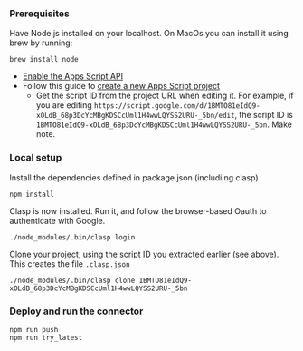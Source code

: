 ### Prerequisites
Have Node.js installed on your localhost. On MacOs you can install it using brew by running:
```
brew install node
```

* [Enable the Apps Script API](https://script.google.com/home/usersettings)
* Follow this guide to [create a new Apps Script project](https://medium.com/@bajena3/building-a-custom-google-data-studio-connector-from-a-z-part-1-basic-setup-445a6d965d3f)
  * Get the script ID from the project URL when editing it. For example, if you are editing `https://script.google.com/d/1BMTO81eIdQ9-xOLdB_68p3DcYcMBgKDSCcUml1H4wwLQYSS2URU-_5bn/edit`, the script ID is `1BMTO81eIdQ9-xOLdB_68p3DcYcMBgKDSCcUml1H4wwLQYSS2URU-_5bn`. Make note.

### Local setup
Install the dependencies defined in package.json (includiing clasp)
```
npm install
```

Clasp is now installed. Run it, and follow the browser-based Oauth to authenticate with Google.
```
./node_modules/.bin/clasp login
```
Clone your project, using the script ID you extracted earlier (see above). This creates the file `.clasp.json`
```
./node_modules/.bin/clasp clone 1BMTO81eIdQ9-xOLdB_68p3DcYcMBgKDSCcUml1H4wwLQYSS2URU-_5bn
```

### Deploy and run the connector
```
npm run push
npm run try_latest
```
